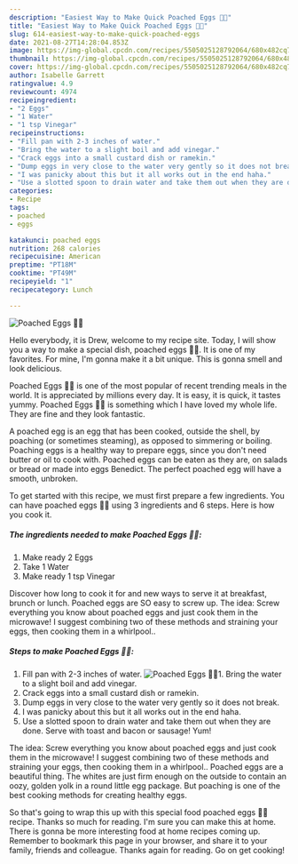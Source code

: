 ```yaml
---
description: "Easiest Way to Make Quick Poached Eggs 🍞🍳"
title: "Easiest Way to Make Quick Poached Eggs 🍞🍳"
slug: 614-easiest-way-to-make-quick-poached-eggs
date: 2021-08-27T14:28:04.853Z
image: https://img-global.cpcdn.com/recipes/5505025128792064/680x482cq70/poached-eggs-recipe-main-photo.jpg
thumbnail: https://img-global.cpcdn.com/recipes/5505025128792064/680x482cq70/poached-eggs-recipe-main-photo.jpg
cover: https://img-global.cpcdn.com/recipes/5505025128792064/680x482cq70/poached-eggs-recipe-main-photo.jpg
author: Isabelle Garrett
ratingvalue: 4.9
reviewcount: 4974
recipeingredient:
- "2 Eggs"
- "1 Water"
- "1 tsp Vinegar"
recipeinstructions:
- "Fill pan with 2-3 inches of water."
- "Bring the water to a slight boil and add vinegar."
- "Crack eggs into a small custard dish or ramekin."
- "Dump eggs in very close to the water very gently so it does not break."
- "I was panicky about this but it all works out in the end haha."
- "Use a slotted spoon to drain water and take them out when they are done. Serve with toast and bacon or sausage! Yum!"
categories:
- Recipe
tags:
- poached
- eggs

katakunci: poached eggs 
nutrition: 268 calories
recipecuisine: American
preptime: "PT18M"
cooktime: "PT49M"
recipeyield: "1"
recipecategory: Lunch

---
```



![Poached Eggs 🍞🍳](https://img-global.cpcdn.com/recipes/5505025128792064/680x482cq70/poached-eggs-recipe-main-photo.jpg)

Hello everybody, it is Drew, welcome to my recipe site. Today, I will show you a way to make a special dish, poached eggs 🍞🍳. It is one of my favorites. For mine, I'm gonna make it a bit unique. This is gonna smell and look delicious.

Poached Eggs 🍞🍳 is one of the most popular of recent trending meals in the world. It is appreciated by millions every day. It is easy, it is quick, it tastes yummy. Poached Eggs 🍞🍳 is something which I have loved my whole life. They are fine and they look fantastic.

A poached egg is an egg that has been cooked, outside the shell, by poaching (or sometimes steaming), as opposed to simmering or boiling. Poaching eggs is a healthy way to prepare eggs, since you don&#39;t need butter or oil to cook with. Poached eggs can be eaten as they are, on salads or bread or made into eggs Benedict. The perfect poached egg will have a smooth, unbroken.


To get started with this recipe, we must first prepare a few ingredients. You can have poached eggs 🍞🍳 using 3 ingredients and 6 steps. Here is how you cook it.

<!--inarticleads1-->

##### The ingredients needed to make Poached Eggs 🍞🍳:

1. Make ready 2 Eggs
1. Take 1 Water
1. Make ready 1 tsp Vinegar


Discover how long to cook it for and new ways to serve it at breakfast, brunch or lunch. Poached eggs are SO easy to screw up. The idea: Screw everything you know about poached eggs and just cook them in the microwave! I suggest combining two of these methods and straining your eggs, then cooking them in a whirlpool.. 

<!--inarticleads2-->

##### Steps to make Poached Eggs 🍞🍳:

1. Fill pan with 2-3 inches of water.
<img src="https://img-global.cpcdn.com/steps/4596373542928384/160x128cq70/poached-eggs-recipe-step-1-photo.jpg" alt="Poached Eggs 🍞🍳">1. Bring the water to a slight boil and add vinegar.
1. Crack eggs into a small custard dish or ramekin.
1. Dump eggs in very close to the water very gently so it does not break.
1. I was panicky about this but it all works out in the end haha.
1. Use a slotted spoon to drain water and take them out when they are done. Serve with toast and bacon or sausage! Yum!


The idea: Screw everything you know about poached eggs and just cook them in the microwave! I suggest combining two of these methods and straining your eggs, then cooking them in a whirlpool.. Poached eggs are a beautiful thing. The whites are just firm enough on the outside to contain an oozy, golden yolk in a round little egg package. But poaching is one of the best cooking methods for creating healthy eggs. 

So that's going to wrap this up with this special food poached eggs 🍞🍳 recipe. Thanks so much for reading. I'm sure you can make this at home. There is gonna be more interesting food at home recipes coming up. Remember to bookmark this page in your browser, and share it to your family, friends and colleague. Thanks again for reading. Go on get cooking!
